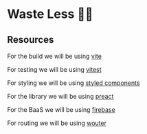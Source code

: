 # Waste Less 💚🍴

## Resources

For the build we will be using [vite](https://vitejs.dev/)

For testing we will be using [vitest](https://vitest.dev/)

For styling we will be using [styled components](https://styled-components.com/)

For the library we will be using [preact](https://preactjs.com/)

For the BaaS we will be using [firebase](https://firebase.google.com/)

For routing we will be using [wouter](https://github.com/molefrog/wouter)